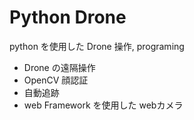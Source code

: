 # Python Drone
python を使用した Drone 操作, programing
- Drone の遠隔操作
- OpenCV 顔認証
- 自動追跡
- web Framework を使用した webカメラ
